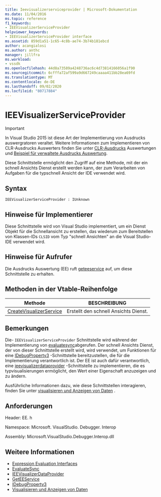 ```yaml
---
title: Ieevisualizerserviceprovider | Microsoft-Dokumentation
ms.date: 11/04/2016
ms.topic: reference
f1_keywords:
- IEEVisualizerServiceProvider
helpviewer_keywords:
- IEEVisualizerServiceProvider interface
ms.assetid: 859d1a51-1c65-4c8b-ae74-3b74b181ebcd
author: acangialosi
ms.author: anthc
manager: jillfra
ms.workload:
- vssdk
ms.openlocfilehash: 44d8a73589a4248736ac6c4d73814166056a1f90
ms.sourcegitcommit: 6cfffa72af599a9d667249caaaa411bb28ea69fd
ms.translationtype: MT
ms.contentlocale: de-DE
ms.lasthandoff: 09/02/2020
ms.locfileid: "80717884"
---
```

# <a name="ieevisualizerserviceprovider"></a>IEEVisualizerServiceProvider
> [!IMPORTANT]
> In Visual Studio 2015 ist diese Art der Implementierung von Ausdrucks auswergratoren veraltet. Weitere Informationen zum Implementieren von CLR-Ausdrucks Auswerters finden Sie unter [CLR-Ausdrucks](https://github.com/Microsoft/ConcordExtensibilitySamples/wiki/CLR-Expression-Evaluators) Auswertungen und [Beispiel für verwaltete Ausdrucks Auswertung](https://github.com/Microsoft/ConcordExtensibilitySamples/wiki/Managed-Expression-Evaluator-Sample).

 Diese Schnittstelle ermöglicht den Zugriff auf eine Methode, mit der ein schnell Ansichts Dienst erstellt werden kann, der zum Verarbeiten von Aufgaben für die typschnell Ansicht der IDE verwendet wird.

## <a name="syntax"></a>Syntax

```
IEEVisualizerServiceProvider : IUnknown
```

## <a name="notes-for-implementers"></a>Hinweise für Implementierer
 Diese Schnittstelle wird von Visual Studio implementiert, um ein Dienst Objekt für die Schnellansicht zu erstellen, das wiederum zum Bereitstellen von Klassen-IDs `CLSID` vom Typ "schnell Ansichten" an die Visual Studio-IDE verwendet wird.

## <a name="notes-for-callers"></a>Hinweise für Aufrufer
 Die Ausdrucks Auswertung (EE) ruft [geteeservice](../../../extensibility/debugger/reference/idebugbinder3-geteeservice.md) auf, um diese Schnittstelle zu erhalten.

## <a name="methods-in-vtable-order"></a>Methoden in der Vtable-Reihenfolge

|Methode|BESCHREIBUNG|
|------------|-----------------|
|[CreateVisualizerService](../../../extensibility/debugger/reference/ieevisualizerserviceprovider-createvisualizerservice.md)|Erstellt den schnell Ansichts Dienst.|

## <a name="remarks"></a>Bemerkungen
 Die- `IEEVisualizerServiceProvider` Schnittstelle wird während der Implementierung von [evaluatesync](../../../extensibility/debugger/reference/idebugparsedexpression-evaluatesync.md)abgerufen. Der schnell Ansichts Dienst, der von dieser Schnittstelle erstellt wird, wird verwendet, um Funktionen für eine [IDebugProperty3](../../../extensibility/debugger/reference/idebugproperty3.md) -Schnittstelle bereitzustellen, die für die Implementierung verantwortlich ist. Der EE ist auch dafür verantwortlich, eine [ieevisualizerdataprovider](../../../extensibility/debugger/reference/ieevisualizerdataprovider.md) -Schnittstelle zu implementieren, die es typvisualisierungen ermöglicht, den Wert einer Eigenschaft anzuzeigen und zu ändern.

 Ausführliche Informationen dazu, wie diese Schnittstellen interagieren, finden Sie unter [visualisieren und Anzeigen von Daten](../../../extensibility/debugger/visualizing-and-viewing-data.md) .

## <a name="requirements"></a>Anforderungen
 Header: EE. h

 Namespace: Microsoft. VisualStudio. Debugger. Interop

 Assembly: Microsoft.VisualStudio.Debugger.Interop.dll

## <a name="see-also"></a>Weitere Informationen
- [Expression Evaluation Interfaces](../../../extensibility/debugger/reference/expression-evaluation-interfaces.md)
- [EvaluateSync](../../../extensibility/debugger/reference/idebugparsedexpression-evaluatesync.md)
- [IEEVisualizerDataProvider](../../../extensibility/debugger/reference/ieevisualizerdataprovider.md)
- [GetEEService](../../../extensibility/debugger/reference/idebugbinder3-geteeservice.md)
- [IDebugProperty3](../../../extensibility/debugger/reference/idebugproperty3.md)
- [Visualisieren und Anzeigen von Daten](../../../extensibility/debugger/visualizing-and-viewing-data.md)
